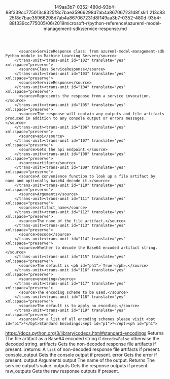 <?xml version="1.0"?><xliff version="1.2" xmlns="urn:oasis:names:tc:xliff:document:1.2" xmlns:xsi="http://www.w3.org/2001/XMLSchema-instance" xsi:schemaLocation="urn:oasis:names:tc:xliff:document:1.2 xliff-core-1.2-transitional.xsd"><file datatype="xml" original="service-response.md" source-language="en-US" target-language="en-US"><header><tool tool-id="mdxliff" tool-name="mdxliff" tool-version="1.0-1931010" tool-company="Microsoft" /><xliffext:skl_file_name xmlns:xliffext="urn:microsoft:content:schema:xliffextensions">149aa3b7-0352-480d-93b4-88f339cc775013c8325f8c7bae35966298d7ab4a867067231d8f.skl</xliffext:skl_file_name><xliffext:version xmlns:xliffext="urn:microsoft:content:schema:xliffextensions">1.2</xliffext:version><xliffext:ms.openlocfilehash xmlns:xliffext="urn:microsoft:content:schema:xliffextensions">13c8325f8c7bae35966298d7ab4a867067231d8f</xliffext:ms.openlocfilehash><xliffext:ms.sourcegitcommit xmlns:xliffext="urn:microsoft:content:schema:xliffextensions">149aa3b7-0352-480d-93b4-88f339cc7750</xliffext:ms.sourcegitcommit><xliffext:ms.lasthandoff xmlns:xliffext="urn:microsoft:content:schema:xliffextensions">05/06/2019</xliffext:ms.lasthandoff><xliffext:ms.openlocfilepath xmlns:xliffext="urn:microsoft:content:schema:xliffextensions">microsoft-r\python-reference\azureml-model-management-sdk\service-response.md</xliffext:ms.openlocfilepath></header><body><group id="content" extype="content"><trans-unit id="101" translate="yes" xml:space="preserve" restype="x-metadata">
          <source>ServiceResponse class: from azureml-model-management-sdk Python module in Machine Learning Server</source>
        </trans-unit><trans-unit id="102" translate="yes" xml:space="preserve">
          <source>Class ServiceResponse</source>
        </trans-unit><trans-unit id="103" translate="yes" xml:space="preserve">
          <source>ServiceResponse</source>
        </trans-unit><trans-unit id="104" translate="yes" xml:space="preserve">
          <source>Represents the response from a service invocation.</source>
        </trans-unit><trans-unit id="105" translate="yes" xml:space="preserve">
          <source>The response will contain any outputs and file artifacts produced in addition to any console output or errors messages.</source>
        </trans-unit><trans-unit id="106" translate="yes" xml:space="preserve">
          <source>api</source>
        </trans-unit><trans-unit id="107" translate="yes" xml:space="preserve">
          <source>Gets the api endpoint.</source>
        </trans-unit><trans-unit id="108" translate="yes" xml:space="preserve">
          <source>artifact</source>
        </trans-unit><trans-unit id="109" translate="yes" xml:space="preserve">
          <source>A convenience function to look up a file artifact by name and optionally base64 decode it.</source>
        </trans-unit><trans-unit id="110" translate="yes" xml:space="preserve">
          <source>Arguments</source>
        </trans-unit><trans-unit id="111" translate="yes" xml:space="preserve">
          <source>artifact_name</source>
        </trans-unit><trans-unit id="112" translate="yes" xml:space="preserve">
          <source>The name of the file artifact.</source>
        </trans-unit><trans-unit id="113" translate="yes" xml:space="preserve">
          <source>decode</source>
        </trans-unit><trans-unit id="114" translate="yes" xml:space="preserve">
          <source>Whether to decode the Base64 encoded artifact string.</source>
        </trans-unit><trans-unit id="115" translate="yes" xml:space="preserve">
          <source>The default is <ph id="ph1">`True`</ph>.</source>
        </trans-unit><trans-unit id="116" translate="yes" xml:space="preserve">
          <source>encoding</source>
        </trans-unit><trans-unit id="117" translate="yes" xml:space="preserve">
          <source>The encoding scheme to be used.</source>
        </trans-unit><trans-unit id="118" translate="yes" xml:space="preserve">
          <source>The default is to apply no encoding.</source>
        </trans-unit><trans-unit id="119" translate="yes" xml:space="preserve">
          <source>For a list of all encoding schemes please visit <bpt id="p1">*</bpt>Standard Encodings:<ept id="p1">*</ept><ph id="ph1">
</ph><bpt id="p2">[</bpt><ph id="ph2">https://docs.python.org/3/library/codecs.html#standard-encodings</ph><ept id="p2">](https://docs.python.org/3/library/codecs.html#standard-encodings)</ept></source>
        </trans-unit><trans-unit id="120" translate="yes" xml:space="preserve">
          <source>Returns</source>
        </trans-unit><trans-unit id="121" translate="yes" xml:space="preserve">
          <source>The file artifact as a Base64 encoded string if <ph id="ph1">`decode=False`</ph> otherwise the decoded string.</source>
        </trans-unit><trans-unit id="122" translate="yes" xml:space="preserve">
          <source>artifacts</source>
        </trans-unit><trans-unit id="123" translate="yes" xml:space="preserve">
          <source>Gets the non-decoded response file artifacts if present.</source>
        </trans-unit><trans-unit id="124" translate="yes" xml:space="preserve">
          <source>:returns: A <ph id="ph1">`list`</ph> of non-decoded response file artifacts if present.</source>
        </trans-unit><trans-unit id="125" translate="yes" xml:space="preserve">
          <source>console_output</source>
        </trans-unit><trans-unit id="126" translate="yes" xml:space="preserve">
          <source>Gets the console output if present.</source>
        </trans-unit><trans-unit id="127" translate="yes" xml:space="preserve">
          <source>error</source>
        </trans-unit><trans-unit id="128" translate="yes" xml:space="preserve">
          <source>Gets the error if present.</source>
        </trans-unit><trans-unit id="129" translate="yes" xml:space="preserve">
          <source>output</source>
        </trans-unit><trans-unit id="130" translate="yes" xml:space="preserve">
          <source>Arguments</source>
        </trans-unit><trans-unit id="131" translate="yes" xml:space="preserve">
          <source>output</source>
        </trans-unit><trans-unit id="132" translate="yes" xml:space="preserve">
          <source>The name of the output.</source>
        </trans-unit><trans-unit id="133" translate="yes" xml:space="preserve">
          <source>Returns</source>
        </trans-unit><trans-unit id="134" translate="yes" xml:space="preserve">
          <source>The service output’s value.</source>
        </trans-unit><trans-unit id="135" translate="yes" xml:space="preserve">
          <source>outputs</source>
        </trans-unit><trans-unit id="136" translate="yes" xml:space="preserve">
          <source>Gets the response outputs if present.</source>
        </trans-unit><trans-unit id="137" translate="yes" xml:space="preserve">
          <source>raw_outputs</source>
        </trans-unit><trans-unit id="138" translate="yes" xml:space="preserve">
          <source>Gets the raw response outputs if present.</source>
        </trans-unit></group></body></file></xliff>